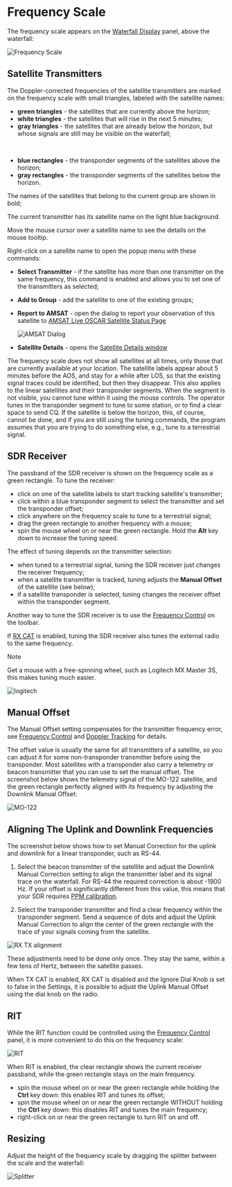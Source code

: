 # Frequency Scale

The frequency scale appears on the
[Waterfall Display](waterfall_display.md) panel, above the waterfall:

![Frequency Scale](../images/frequency_scale.png)

## Satellite Transmitters

The Doppler-corrected frequencies of the satellite transmitters are marked on the frequency scale
with small triangles, labeled with the satellite names:

- **green triangles** - the satellites that are currently above the horizon;
- **white triangles** - the satellites that will rise in the next 5 minutes;
- **gray triangles** - the satellites that are already below the horizon, but whose signals are still
    may be visible on the waterfall;

<br>

- **blue rectangles** - the transponder segments of the satellites above the horizon;
- **gray rectangles** - the transponder segments of the satellites below the horizon.

The names of the satellites that belong to the current group are shown in bold;

The current transmitter has its satellite name on the light blue background.

Move the mouse cursor over a satellite name to see the details on the mouse tooltip.

Right-click on a satellite name to open the popup menu with these commands:

- **Select Transmitter** - if the satellite has more than one transmitter on the same frequency,
    this command is enabled and allows you to set one of the transmitters as selected;
- **Add to Group** - add the satellite to one of the existing groups;
- **Report to AMSAT** - open the dialog to report your observation of this satellite
    to [AMSAT Live OSCAR Satellite Status Page](https://www.amsat.org/status/)

    ![AMSAT Dialog](../images/amsat_dialog.png)

- **Satellite Details** - opens the [Satellite Details window](satellite_details_window.md)

The frequency scale does not show all satellites at all times, only those that are currently available at your location. The satellite labels appear about 5 minutes before the AOS, and stay for a while after LOS, so that the existing signal traces could be identified, but then they disappear. This also applies to the linear satellites and their transponder segments. When the segment is not visible, you cannot tune within it using the mouse controls. The operator tunes in the transponder segment to tune to some station, or to find a clear space to send CQ. If the satellite is below the horizon, this, of course, cannot be done, and if you are still using the tuning commands, the program assumes that you are trying to do something else, e.g., tune to a terrestrial signal.

## SDR Receiver

The passband of the SDR receiver is shown on the frequency scale as a green rectangle.
To tune the receiver:

- click on one of the satellite labels to start tracking satellite's transmitter;
- click within a blue transponder segment to select the transmitter and set the transponder offset;
- click anywhere on the frequency scale to tune to a terrestrial signal;
- drag the green rectangle to another frequency with a mouse;
- spin the mouse wheel on or near the green rectangle. Hold the **Alt** key down to increase the tuning speed.

The effect of tuning depends on the transmitter selection:

- when tuned to a terrestrial signal, tuning the SDR receiver just changes the receiver frequency;
- when a satellite transmitter is tracked, tuning adjusts the **Manual Offset** of the satellite
    (see below);
- if a satellite transponder is selected, tuning changes the receiver offset within the
    transponder segment.

Another way to tune the SDR receiver is to use the
[Frequency Control](frequency_control.md)
on the toolbar.

If [RX CAT](setting_up_cat_control.md)
is enabled, tuning the SDR receiver also tunes the external radio to the same frequency.

> [!NOTE]
> Get a mouse with a free-spinning wheel, such as Logitech MX Master 3S, this makes tuning
> much easier.
>
> ![logitech](../images/mouse.png)

## Manual Offset

The Manual Offset setting compensates for the transmitter frequency error, see
[Frequency Control](frequency_control.md) and [Doppler Tracking](doppler_tracking.md) for details.

The offset value is usually the same for all transmitters of a satellite, so you can adjust it for some
non-transponder transmitter before using the transponder. Most satellites with a transponder also
carry a telemetry or beacon transmitter that you can use to set the manual offset. The screenshot below shows the telemetry signal of the MO-122 satellite, and the green rectangle perfectly aligned with its frequency by adjusting the Downlink Manual Offset:

![MO-122](../images/mo-122.png)

## Aligning The Uplink and Downlink Frequencies

The screenshot below shows how to set Manual Correction for the uplink and downlink for a linear transponder, such as RS-44.

1. Select the beacon transmitter of the satellite and adjust the Downlink Manual Correction setting to align the transmitter label
and its signal trace on the waterfall. For RS-44 the required correction is about -1900 Hz. If your offset is significantly different from this value, this means that your SDR requires [PPM calibration](calibrating_ppm_correction.md).

2. Select the transponder transmitter and find a clear frequency within the transponder segment. Send a sequence of dots
and adjust the Uplink Manual Correction to align the center of the green rectangle with the trace of your signals coming from the satellite.

![RX TX alignment](../images/rx_tx_alignment.png)

These adjustments need to be done only once. They stay the same, within a few tens of Hertz, between the satellite passes.

When TX CAT is enabled, RX CAT is disabled and the Ignore Dial Knob is set to false in the Settings, it is possible to adjust
the Uplink Manual Offset using the dial knob on the radio.

## RIT

While the RIT function could be controlled using the
[Frequency Control](frequency_control.md) panel, it is more convenient to do this on the frequency scale:

![RIT](../images/rit.png)

When RIT is enabled, the clear rectangle shows the current receiver passband, while the green rectangle
stays on the main frequency.

- spin the mouse wheel on or near the green rectangle while holding the **Ctrl** key down: this enables RIT
    and tunes its offset;
- spin the mouse wheel on or near the green rectangle WITHOUT holding the **Ctrl** key down: this
    disables RIT and tunes the main frequency;
- right-click on or near the green rectangle to turn RIT on and off.

## Resizing

Adjust the height of the frequency scale by dragging the splitter between the scale and the waterfall:

![Splitter](../images/splitter.png)
